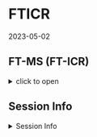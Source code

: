 FTICR
================
2023-05-02

## FT-MS (FT-ICR)

<details>
<summary>
click to open
</summary>

### FTICR Van krevelen diagrams:

<details>
<summary>
click to open
</summary>

![](FTICR_files/figure-gfm/unnamed-chunk-1-1.png)<!-- -->

![](FTICR_files/figure-gfm/unnamed-chunk-2-1.png)<!-- -->![](FTICR_files/figure-gfm/unnamed-chunk-2-2.png)<!-- -->![](FTICR_files/figure-gfm/unnamed-chunk-2-3.png)<!-- -->
</details>

### FTICR Common vs unique peaks by treatment:

<details>
<summary>
click to open
</summary>
<details>
<summary>
click to open
</summary>

![](FTICR_files/figure-gfm/unnamed-chunk-3-1.png)<!-- -->![](FTICR_files/figure-gfm/unnamed-chunk-3-2.png)<!-- -->

| Class              |  -2 |  -6 |
|:-------------------|----:|----:|
| aliphatic          | 439 | 202 |
| aromatic           |  24 |  31 |
| condensed aromatic |  16 |  11 |
| unsaturated/lignin |  87 | 137 |

![](FTICR_files/figure-gfm/unnamed-chunk-3-3.png)<!-- -->

| Class              | Pre |   2 |   4 |   6 |   8 |  10 |
|:-------------------|----:|----:|----:|----:|----:|----:|
| aliphatic          |  47 |  53 |  16 |   9 |  14 |   9 |
| aromatic           |  12 |   2 |   2 |   1 |   2 |  NA |
| condensed aromatic |   2 |   4 |  NA |  NA |   4 |  NA |
| unsaturated/lignin |  31 |  10 |   7 |   3 |   7 |   1 |

![](FTICR_files/figure-gfm/unnamed-chunk-3-4.png)<!-- -->

    ## NULL

| Class              | -2_Pre | -6_Pre | -2_2 | -6_2 | -2_4 | -6_4 | -2_6 | -6_6 | -2_8 | -6_8 | -2_10 | -6_10 |
|:-------------------|-------:|-------:|-----:|-----:|-----:|-----:|-----:|-----:|-----:|-----:|------:|------:|
| aliphatic          |     34 |      7 |   51 |    2 |   16 |   NA |    9 |   NA |   13 |    1 |     9 |    NA |
| aromatic           |      9 |      3 |    2 |   NA |    1 |    1 |   NA |    1 |    2 |   NA |    NA |    NA |
| condensed aromatic |      2 |     NA |    4 |   NA |   NA |   NA |   NA |   NA |    4 |   NA |    NA |    NA |
| unsaturated/lignin |     20 |      5 |    9 |    1 |    6 |    1 |    2 |    1 |    6 |    1 |    NA |     1 |

</details>
<details>
<summary>
click to open
</summary>

![](FTICR_files/figure-gfm/unnamed-chunk-4-1.png)<!-- -->![](FTICR_files/figure-gfm/unnamed-chunk-4-2.png)<!-- -->

| Class              |  -2 |  -6 |
|:-------------------|----:|----:|
| aliphatic          | 145 | 123 |
| aromatic           |  13 |  30 |
| condensed aromatic |   8 |   9 |
| unsaturated/lignin |  72 | 112 |

![](FTICR_files/figure-gfm/unnamed-chunk-4-3.png)<!-- -->

| Class              | Pre |   2 |   4 |   6 |   8 |  10 |
|:-------------------|----:|----:|----:|----:|----:|----:|
| aliphatic          |  26 |   6 |   6 |   3 |  10 |   1 |
| aromatic           |  10 |  NA |   1 |   1 |   2 |  NA |
| condensed aromatic |   1 |  NA |  NA |  NA |   4 |  NA |
| unsaturated/lignin |  27 |   2 |   7 |   3 |   6 |   1 |

![](FTICR_files/figure-gfm/unnamed-chunk-4-4.png)<!-- -->

    ## NULL

| Class              | -2_Pre | -6_Pre | -2_2 | -6_2 | -2_4 | -6_4 | -2_6 | -6_6 | -2_8 | -6_8 | -6_10 |
|:-------------------|-------:|-------:|-----:|-----:|-----:|-----:|-----:|-----:|-----:|-----:|------:|
| aliphatic          |     13 |     10 |    3 |    3 |    6 |   NA |    2 |    1 |    9 |    1 |     1 |
| aromatic           |      7 |      3 |   NA |   NA |   NA |    1 |   NA |    1 |    2 |   NA |    NA |
| condensed aromatic |      1 |     NA |   NA |   NA |   NA |   NA |   NA |   NA |    4 |   NA |    NA |
| unsaturated/lignin |     15 |      6 |    1 |    1 |    7 |   NA |    2 |    1 |    5 |    1 |     1 |

</details>
<details>
<summary>
click to open
</summary>

![](FTICR_files/figure-gfm/unnamed-chunk-5-1.png)<!-- -->![](FTICR_files/figure-gfm/unnamed-chunk-5-2.png)<!-- -->

| Class              |  -2 |  -6 |
|:-------------------|----:|----:|
| aliphatic          | 405 | 196 |
| aromatic           |  21 |   3 |
| condensed aromatic |  16 |   3 |
| unsaturated/lignin |  76 |  59 |

![](FTICR_files/figure-gfm/unnamed-chunk-5-3.png)<!-- -->

| Class              | Pre |   2 |   4 |   6 |   8 |  10 |
|:-------------------|----:|----:|----:|----:|----:|----:|
| aliphatic          |  27 |  57 |  14 |   9 |  12 |   9 |
| aromatic           |   7 |   3 |   1 |  NA |   1 |  NA |
| condensed aromatic |   3 |   6 |  NA |  NA |  NA |  NA |
| unsaturated/lignin |  14 |  19 |   3 |   1 |   2 |   2 |

![](FTICR_files/figure-gfm/unnamed-chunk-5-4.png)<!-- -->

    ## NULL

| Class              | -2_Pre | -6_Pre | -2_2 | -6_2 | -2_4 | -6_4 | -2_6 | -2_8 | -2_10 |
|:-------------------|-------:|-------:|-----:|-----:|-----:|-----:|-----:|-----:|------:|
| aliphatic          |     23 |      1 |   56 |    1 |   14 |   NA |    9 |   12 |     9 |
| aromatic           |      6 |      1 |    3 |   NA |    1 |   NA |   NA |    1 |    NA |
| condensed aromatic |      3 |     NA |    6 |   NA |   NA |   NA |   NA |   NA |    NA |
| unsaturated/lignin |      9 |      2 |   19 |   NA |    1 |    2 |    1 |    2 |     2 |

</details>
</details>

### FTICR Permanova results and PCAs:

#### relative abundance

<details>
<summary>
click to open
</summary>

![](FTICR_files/figure-gfm/unnamed-chunk-6-1.png)<!-- -->![](FTICR_files/figure-gfm/unnamed-chunk-6-2.png)<!-- -->![](FTICR_files/figure-gfm/unnamed-chunk-6-3.png)<!-- -->

</details>

#### PCA results:

<details>
<summary>
click to open
</summary>

![](FTICR_files/figure-gfm/unnamed-chunk-7-1.png)<!-- -->![](FTICR_files/figure-gfm/unnamed-chunk-7-2.png)<!-- -->![](FTICR_files/figure-gfm/unnamed-chunk-7-3.png)<!-- -->

|          |  Df |  SumOfSqs |        R2 |         F | Pr(\>F) |
|:---------|----:|----------:|----------:|----------:|--------:|
| pre      |   1 | 0.2991305 | 0.0437799 | 9.3601645 |   0.002 |
| inc      |   5 | 0.0098561 | 0.0014425 | 0.0616820 |   0.995 |
| pre:inc  |   5 | 0.0361773 | 0.0052948 | 0.2264067 |   0.952 |
| Residual | 203 | 6.4874389 | 0.9494828 |        NA |      NA |
| Total    | 214 | 6.8326028 | 1.0000000 |        NA |      NA |

Permanova results: axis class all

![](FTICR_files/figure-gfm/unnamed-chunk-7-4.png)<!-- -->![](FTICR_files/figure-gfm/unnamed-chunk-7-5.png)<!-- -->

|          |  Df |  SumOfSqs |        R2 |        F | Pr(\>F) |
|:---------|----:|----------:|----------:|---------:|--------:|
| pre      |   1 | 0.0004596 | 0.0321579 | 10.58298 |   0.001 |
| inc      |   5 | 0.0066832 | 0.4676090 | 30.77754 |   0.001 |
| pre:inc  |   5 | 0.0029803 | 0.2085238 | 13.72482 |   0.001 |
| Residual |  96 | 0.0041692 | 0.2917093 |       NA |      NA |
| Total    | 107 | 0.0142922 | 1.0000000 |       NA |      NA |

Permanova results: Axis class Polar only

![](FTICR_files/figure-gfm/unnamed-chunk-7-6.png)<!-- -->![](FTICR_files/figure-gfm/unnamed-chunk-7-7.png)<!-- -->

|          |  Df |  SumOfSqs |        R2 |          F | Pr(\>F) |
|:---------|----:|----------:|----------:|-----------:|--------:|
| pre      |   1 | 0.0050061 | 0.1717359 | 26.4653827 |   0.001 |
| inc      |   5 | 0.0052433 | 0.1798715 |  5.5438239 |   0.001 |
| pre:inc  |   5 | 0.0009308 | 0.0319305 |  0.9841303 |   0.429 |
| Residual |  95 | 0.0179699 | 0.6164622 |         NA |      NA |
| Total    | 106 | 0.0291500 | 1.0000000 |         NA |      NA |

Permanova results: Axis class Non-Polar only

![](FTICR_files/figure-gfm/unnamed-chunk-7-8.png)<!-- -->

</details>
</details>

## Session Info

<details>
<summary>
Session Info
</summary>

Date run: 2023-07-13

    ## R version 4.2.3 (2023-03-15 ucrt)
    ## Platform: x86_64-w64-mingw32/x64 (64-bit)
    ## Running under: Windows 10 x64 (build 19045)
    ## 
    ## Matrix products: default
    ## 
    ## locale:
    ## [1] LC_COLLATE=English_United States.utf8 
    ## [2] LC_CTYPE=English_United States.utf8   
    ## [3] LC_MONETARY=English_United States.utf8
    ## [4] LC_NUMERIC=C                          
    ## [5] LC_TIME=English_United States.utf8    
    ## 
    ## attached base packages:
    ## [1] grid      stats     graphics  grDevices utils     datasets  methods  
    ## [8] base     
    ## 
    ## other attached packages:
    ##  [1] ropls_1.30.0        trelliscopejs_0.2.6 pmartR_2.4.0       
    ##  [4] agricolae_1.3-6     knitr_1.43          nlme_3.1-162       
    ##  [7] cowplot_1.1.1       ggpubr_0.6.0        janitor_2.2.0      
    ## [10] pracma_2.4.2        reshape2_1.4.4      ggbiplot_0.55      
    ## [13] scales_1.2.1        plyr_1.8.8          vegan_2.6-4        
    ## [16] lattice_0.20-45     permute_0.9-7       lubridate_1.9.2    
    ## [19] forcats_1.0.0       stringr_1.5.0       dplyr_1.1.2        
    ## [22] purrr_1.0.1         readr_2.1.4         tidyr_1.3.0        
    ## [25] tibble_3.2.1        ggplot2_3.4.1       tidyverse_2.0.0    
    ## [28] tarchetypes_0.7.7   targets_1.2.0      
    ## 
    ## loaded via a namespace (and not attached):
    ##   [1] backports_1.4.1             qqman_0.1.8                
    ##   [3] igraph_1.5.0                splines_4.2.3              
    ##   [5] AlgDesign_1.2.1             listenv_0.9.0              
    ##   [7] GenomeInfoDb_1.34.9         digest_0.6.33              
    ##   [9] foreach_1.5.2               htmltools_0.5.5            
    ##  [11] fansi_1.0.4                 magrittr_2.0.3             
    ##  [13] checkmate_2.2.0             base64url_1.4              
    ##  [15] cluster_2.1.4               tzdb_0.4.0                 
    ##  [17] limma_3.54.2                globals_0.16.2             
    ##  [19] matrixStats_1.0.0           timechange_0.2.0           
    ##  [21] prettyunits_1.1.1           colorspace_2.1-0           
    ##  [23] haven_2.5.3                 xfun_0.39                  
    ##  [25] callr_3.7.3                 crayon_1.5.2               
    ##  [27] RCurl_1.98-1.12             jsonlite_1.8.7             
    ##  [29] iterators_1.0.14            glue_1.6.2                 
    ##  [31] gtable_0.3.3                zlibbioc_1.44.0            
    ##  [33] XVector_0.38.0              webshot_0.5.5              
    ##  [35] DelayedArray_0.24.0         questionr_0.7.8            
    ##  [37] car_3.1-2                   BiocGenerics_0.44.0        
    ##  [39] abind_1.4-5                 rstatix_0.7.2              
    ##  [41] miniUI_0.1.1.1              Rcpp_1.0.11                
    ##  [43] MultiDataSet_1.26.0         xtable_1.8-4               
    ##  [45] progress_1.2.2              mclust_6.0.0               
    ##  [47] stats4_4.2.3                calibrate_1.7.7            
    ##  [49] ellipsis_0.3.2              farver_2.1.1               
    ##  [51] pkgconfig_2.0.3             utf8_1.2.3                 
    ##  [53] labeling_0.4.2              tidyselect_1.2.0           
    ##  [55] rlang_1.1.1                 later_1.3.1                
    ##  [57] munsell_0.5.0               tools_4.2.3                
    ##  [59] cli_3.6.1                   generics_0.1.3             
    ##  [61] broom_1.0.5                 evaluate_0.21              
    ##  [63] fastmap_1.1.1               yaml_2.3.7                 
    ##  [65] processx_3.8.2              fs_1.6.2                   
    ##  [67] future.callr_0.8.1          future_1.33.0              
    ##  [69] mime_0.12                   ggExtra_0.10.0             
    ##  [71] compiler_4.2.3              rstudioapi_0.15.0          
    ##  [73] ggsignif_0.6.4              klaR_1.7-2                 
    ##  [75] stringi_1.7.12              highr_0.10                 
    ##  [77] ps_1.7.5                    Matrix_1.6-0               
    ##  [79] vctrs_0.6.3                 pillar_1.9.0               
    ##  [81] lifecycle_1.0.3             furrr_0.3.1                
    ##  [83] combinat_0.0-8              data.table_1.14.8          
    ##  [85] bitops_1.0-7                httpuv_1.6.11              
    ##  [87] GenomicRanges_1.50.2        R6_2.5.1                   
    ##  [89] promises_1.2.0.1            IRanges_2.32.0             
    ##  [91] parallelly_1.36.0           codetools_0.2-19           
    ##  [93] MASS_7.3-58.2               SummarizedExperiment_1.28.0
    ##  [95] withr_2.5.0                 S4Vectors_0.36.2           
    ##  [97] autocogs_0.1.4              GenomeInfoDbData_1.2.9     
    ##  [99] mgcv_1.8-42                 parallel_4.2.3             
    ## [101] hms_1.1.3                   MultiAssayExperiment_1.24.0
    ## [103] labelled_2.12.0             rmarkdown_2.23             
    ## [105] snakecase_0.11.0            MatrixGenerics_1.10.0      
    ## [107] carData_3.0-5               DistributionUtils_0.6-0    
    ## [109] Biobase_2.58.0              shiny_1.7.4.1              
    ## [111] base64enc_0.1-3

</details>
